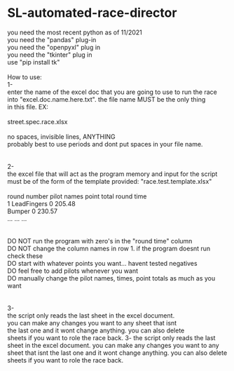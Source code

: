 # SL-automated-race-director
you need the most recent python as of 11/2021<br />you need the "pandas" plug-in<br />you need the "openpyxl" plug in<br />you need the "tkinter" plug in<br />use "pip install tk"<br /><br />How to use:<br />1-<br />enter the name of the excel doc that you are going to use to run the race<br />into "excel.doc.name.here.txt".  the file name MUST be the only thing<br />in this file.  EX:<br /><br />street.spec.race.xlsx<br /><br />no spaces, invisible lines, ANYTHING<br />probably best to use periods and dont put spaces in your file name.<br /><br /><br />2-<br />the excel file that will act as the program memory and input for the script<br />must be of the form of the template provided: "race.test.template.xlsx" <br /><br />round number	pilot names	point total	round time<br />1		LeadFingers	0		205.48<br />		Bumper		0		230.57<br />		...		...		...<br /><br /><br />DO NOT run the program with zero's in the "round time" column<br />DO NOT change the column names in row 1. if the program doesnt run check these<br />DO start with whatever points you want... havent tested negatives<br />DO feel free to add pilots whenever you want<br />DO manually change the pilot names, times, point totals as much as you want<br /><br /><br />3-<br />the script only reads the last sheet in the excel document. <br />you can make any changes you want to any sheet that isnt<br />the last one and it wont change anything. you can also delete<br />sheets if you want to role the race back.
3-
the script only reads the last sheet in the excel document. 
you can make any changes you want to any sheet that isnt
the last one and it wont change anything. you can also delete
sheets if you want to role the race back.
